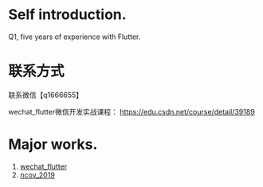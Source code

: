 # Self introduction.
Q1, five years of experience with Flutter.

# 联系方式
联系微信【q1666655】

wechat_flutter微信开发实战课程：
https://edu.csdn.net/course/detail/39189

# Major works.
1. [wechat_flutter](https://github.com/fluttercandies/wechat_flutter)
2. [ncov_2019](https://github.com/fluttercandies/ncov_2019)
